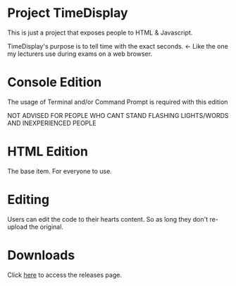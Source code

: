 # Project TimeDisplay

This is just a project that exposes people to HTML & Javascript. 

TimeDisplay's purpose is to tell time with the exact seconds. <- Like the one my lecturers use during exams on a web browser.

# Console Edition

The usage of Terminal and/or Command Prompt is required with this edition

NOT ADVISED FOR PEOPLE WHO CANT STAND FLASHING LIGHTS/WORDS AND INEXPERIENCED PEOPLE

# HTML Edition

The base item. For everyone to use.

# Editing

Users can edit the code to their hearts content. So as long they don't re-upload the original.

# Downloads

Click [here](https://github.com/TwelfthDoctor1/TimeDisplay/releases) to access the releases page.
